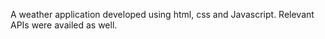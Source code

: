 A weather application developed using html, css and Javascript. Relevant APIs were availed as well.
